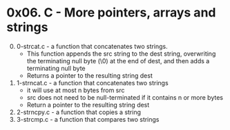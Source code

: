 # 0x06. C - More pointers, arrays and strings

0. 0-strcat.c - a function that concatenates two strings.
	* This function appends the src string to the dest string, overwriting the terminating null byte (\0) at the end of dest, and then adds a terminating null byte
	* Returns a pointer to the resulting string dest
1. 1-strncat.c - a function that concatenates two strings
	* it will use at most n bytes from src 
	* src does not need to be null-terminated if it contains n or more bytes
	* Return a pointer to the resulting string dest
2. 2-strncpy.c - a function that copies a string
3. 3-strcmp.c - a function that compares two strings

